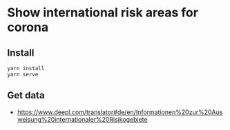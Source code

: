 # Show international risk areas for corona

## Install

    yarn install
    yarn serve

## Get data
- https://www.deepl.com/translator#de/en/Informationen%20zur%20Ausweisung%20internationaler%20Risikogebiete

